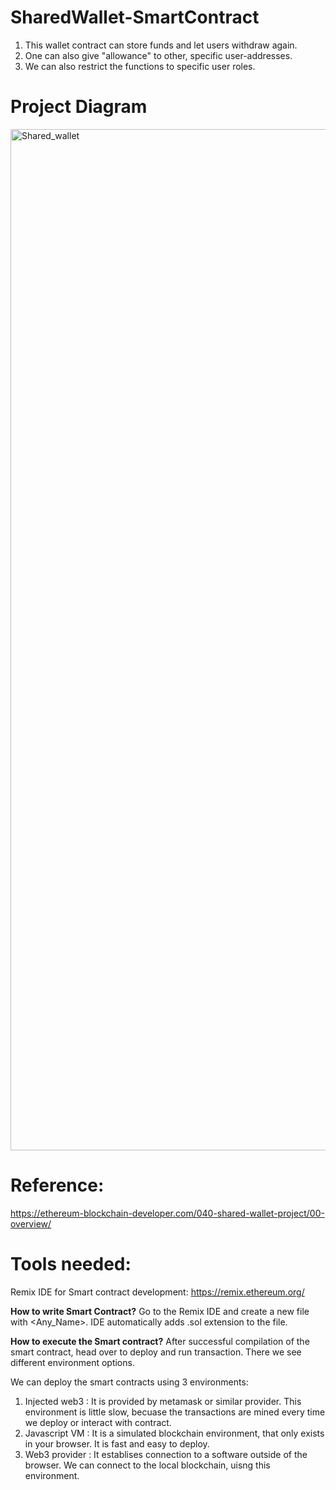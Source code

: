 # SharedWallet-SmartContract
1. This wallet contract can store funds and let users withdraw again.
2. One can also give "allowance" to other, specific user-addresses.
3. We can also restrict the functions to specific user roles.


# Project Diagram

<img width="1634" alt="Shared_wallet" src="https://user-images.githubusercontent.com/10496268/126773705-e53ca5dc-6c4d-45c3-ba0c-19647401c251.png">


# Reference:
https://ethereum-blockchain-developer.com/040-shared-wallet-project/00-overview/

# Tools needed:
Remix IDE for Smart contract development: https://remix.ethereum.org/

**How to write Smart Contract?**
Go to the Remix IDE and create a new file with <Any_Name>. IDE automatically adds .sol extension to the file. 

**How to execute the Smart contract?**
After successful compilation of the smart contract, head over to deploy and run transaction. There we see different environment options.

 
We can deploy the smart contracts using 3 environments:

1. Injected web3 : It is provided by metamask or similar provider. This environment is little slow, becuase the transactions are mined every time we deploy or interact with contract.
2. Javascript VM : It is a simulated blockchain environment, that only exists in your browser. It is fast and easy to deploy.
3. Web3 provider : It establises connection to a software outside of the browser. We can connect to the local blockchain, uisng this environment.



